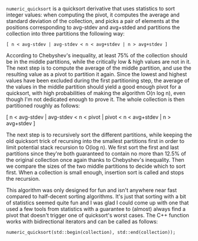 `numeric_quicksort` is a quicksort derivative that uses statistics to sort integer values: when computing the pivot,
it computes the average and standard deviation of the collection, and picks a pair of elements at the positions
corresponding to avg-stdev and avg+stded and partitions the collection into three partitions the following way:

    [ n < avg-stdev | avg-stdev < n < avg+stdev | n > avg+stdev ]

According to Chebyshev's inequality, at least 75% of the collection should be in the middle partitions, while the
critically low & high values are not in it. The next step is to compute the average of the middle partition, and
use the resulting value as a pivot to partition it again. Since the lowest and highest values have been excluded
during the first partitioning step, the average of the values in the middle partition should yield a good enough
pivot for a quicksort, with high probabilities of making the algorithm O(n log n), even though I'm not dedicated
enough to prove it. The whole collection is then partitioned roughly as follows: 

   [ n < avg-stdev | avg-stdev < n < pivot | pivot < n < avg+stdev | n > avg+stdev ]

The next step is to recursively sort the different partitions, while keeping the old quicksort trick of recursing into
the smallest partitions first in order to limit potential stack recursion to O(log n). We first sort the first and
last partitions since they're both guaranteed to contain no more than 12.5% of the original collection once again
thanks to Chebyshev's inequality. Then we compare the sizes of the two middle partitions to decide which to sort first.
When a collection is small enough, insertion sort is called and stops the recursion.

This algorithm was only designed for fun and isn't anywhere near fast compared to half-decent sorting algorithms. It's
just that sorting with a bit of statistics seemed quite fun and I was glad I could come up with one that used a few
tools from statistics with a guarantee to (almost) always find a pivot that doesn't trigger one of quicksort's worst
cases. The C++ function works with bidirectional iterators and can be called as follows:

    numeric_quicksort(std::begin(collection), std::end(collection));
